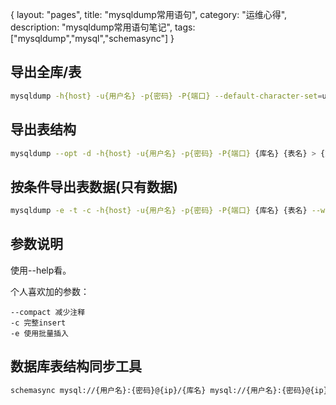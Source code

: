 {
layout: "pages",
title: "mysqldump常用语句",
category: "运维心得",
description: "mysqldump常用语句笔记",
tags: ["mysqldump","mysql","schemasync"]
}


## 导出全库/表

```bash
mysqldump -h{host} -u{用户名} -p{密码} -P{端口} --default-character-set=utf8 --opt -e --triggers -R --hex-blob --single-transaction {库名} {表名} > {文件名}
```

## 导出表结构

```bash
mysqldump --opt -d -h{host} -u{用户名} -p{密码} -P{端口} {库名} {表名} > {文件名}
```

## 按条件导出表数据(只有数据)

```bash
mysqldump -e -t -c -h{host} -u{用户名} -p{密码} -P{端口} {库名} {表名} --where="{字段1}='' and {字段2}='' and {字段3}=''" > {文件名}
```

## 参数说明

使用--help看。

个人喜欢加的参数：

```
--compact 减少注释
-c 完整insert 
-e 使用批量插入
```

## 数据库表结构同步工具

```bash
schemasync mysql://{用户名}:{密码}@{ip}/{库名} mysql://{用户名}:{密码}@{ip}/{库名} # 前为源 后为目标
```
